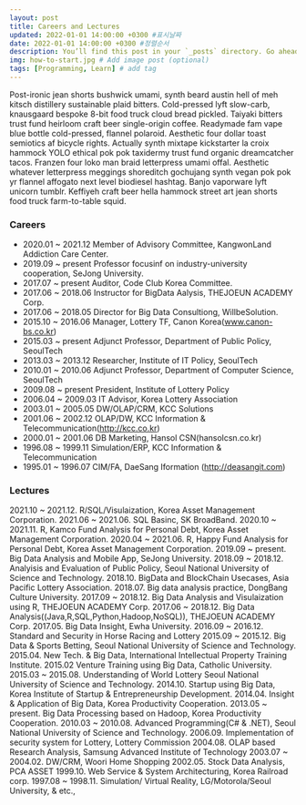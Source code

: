 ```yaml
---
layout: post
title: Careers and Lectures
updated: 2022-01-01 14:00:00 +0300 #표시날짜
date: 2022-01-01 14:00:00 +0300 #정렬순서
description: You’ll find this post in your `_posts` directory. Go ahead and edit it and re-build the site to see your changes. # Add post description (optional)
img: how-to-start.jpg # Add image post (optional)
tags: [Programming, Learn] # add tag
---
```

Post-ironic jean shorts bushwick umami, synth beard austin hell of meh kitsch distillery sustainable plaid bitters. Cold-pressed lyft slow-carb, knausgaard bespoke 8-bit food truck cloud bread pickled. Taiyaki bitters trust fund heirloom craft beer single-origin coffee. Readymade fam vape blue bottle cold-pressed, flannel polaroid. Aesthetic four dollar toast semiotics af bicycle rights. Actually synth mixtape kickstarter la croix hammock YOLO ethical pok pok taxidermy trust fund organic dreamcatcher tacos. Franzen four loko man braid letterpress umami offal. Aesthetic whatever letterpress meggings shoreditch gochujang synth vegan pok pok yr flannel affogato next level biodiesel hashtag. Banjo vaporware lyft unicorn tumblr. Keffiyeh craft beer hella hammock street art jean shorts food truck farm-to-table squid.

### Careers
* 2020.01 ~ 2021.12 Member of Advisory Committee, 	KangwonLand Addiction Care Center.
* 2019.09 ~ present Professor focusinf on industry-university cooperation, SeJong University.
* 2017.07 ~ present Auditor, Code Club Korea Committee.
* 2017.06 ~ 2018.06 Instructor for BigData Aalysis, THEJOEUN ACADEMY Corp.
* 2017.06 ~ 2018.05 Director for Big Data Consultiong, WillbeSolution.
* 2015.10 ~ 2016.06 Manager, Lottery TF, Canon Korea(www.canon-bs.co.kr) 
* 2015.03 ~ present Adjunct Professor, Department of Public Policy, SeoulTech 
* 2013.03 ~ 2013.12 Researcher, Institute of IT Policy, SeoulTech
* 2010.01 ~ 2010.06 Adjunct Professor, Department of Computer Science, SeoulTech 
* 2009.08 ~ present President, Institute of Lottery Policy
* 2006.04 ~ 2009.03 IT Advisor, Korea Lottery Association 
* 2003.01 ~ 2005.05 DW/OLAP/CRM, KCC Solutions
* 2001.06 ~ 2002.12 OLAP/DW, KCC Information & Telecommunication(http://kcc.co.kr) 
* 2000.01 ~ 2001.06 DB Marketing, Hansol CSN(hansolcsn.co.kr)
* 1996.08 ~ 1999.11 Simulation/ERP, KCC Information & Telecommunication 
* 1995.01 ~ 1996.07 CIM/FA, DaeSang Iformation (http://deasangit.com)

### Lectures

2021.10 ~ 2021.12. R/SQL/Visulaization, Korea Asset Management Corporation.
2021.06 ~ 2021.06. SQL Basinc, SK BroadBand.
2020.10 ~ 2021.11. R, Kamco Fund Analysis for Personal Debt, Korea Asset Management Corporation.
2020.04 ~ 2021.06. R, Happy Fund Analysis for Personal Debt, Korea Asset Management Corporation.
2019.09 ~ present. Big Data Analysis and Mobile App, SeJong University.
2018.09 ~ 2018.12. Analyisis and Evaluation of Public Policy, Seoul National University of Science and Technology.
2018.10.	       BigData and BlockChain Usecases, Asia Pacific Lottery Association.
2018.07.	       Big data analysis practice, DongBang Culture University.
2017.09 ~ 2018.12. Big Data Analysis and Visulaization using R, THEJOEUN ACADEMY Corp.
2017.06 ~ 2018.12. Big Data Analysis((Java,R,SQL,Python,Hadoop,NoSQL)), THEJOEUN ACADEMY Corp.
2017.05.  	       Big Data Insight, Ewha University.
2016.09 ~ 2016.12. Standard and Security in Horse Racing and Lottery 
2015.09 ~ 2015.12. Big Data & Sports Betting, Seoul National University of Science and Technology.
2015.04.	       New Tech. & Big Data, International Intellectual Property Training Institute. 
2015.02	           Venture Training using Big Data, Catholic University.
2015.03 ~ 2015.08. Understanding of World Lottery Seoul National University of Science and Technology.
2014.10.           Startup using Big Data, Korea Institute of Startup & Entrepreneurship Development.
2014.04.           Insight & Application of Big Data, Korea Productivity Cooperation.
2013.05 ~ present. Big Data Processing based on Hadoop, Korea Productivity Cooperation.
2010.03 ~ 2010.08. Advanced Programming(C# & .NET), Seoul National University of Science and Technology.
2006.09.           Implementation of security system for Lottery, Lottery Commission
2004.08.           OLAP based Research Analysis, Samsung Advanced Institute of Technology
2003.07 ~ 2004.02. DW/CRM, Woori Home Shopping
2002.05.           Stock Data Analysis, PCA ASSET
1999.10.           Web Service & System Architecturing, Korea Railroad corp.
1997.08 ~ 1998.11. Simulation/ Virtual Reality, LG/Motorola/Seoul University, & etc.,